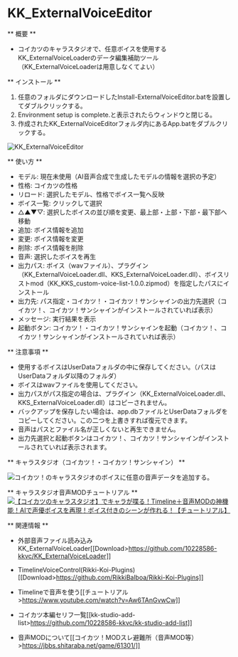 # KK_ExternalVoiceEditor

** 概要 **
- コイカツのキャラスタジオで、任意ボイスを使用するKK_ExternalVoiceLoaderのデータ編集補助ツール（KK_ExternalVoiceLoaderは用意しなくてよい）

** インストール **
1. 任意のフォルダにダウンロードしたInstall-ExternalVoiceEditor.batを設置してダブルクリックする。
2. Environment setup is complete.と表示されたらウィンドウと閉じる。
3. 作成されたKK_ExternalVoiceEditorフォルダ内にあるApp.batをダブルクリックする。

![KK_ExternalVoiceEditor](https://github.com/user-attachments/assets/b2db9be1-f55f-4a8b-a56a-d7e9f28de684)

** 使い方 **
- モデル: 現在未使用（AI音声合成で生成したモデルの情報を選択の予定）
- 性格: コイカツの性格
- リロード: 選択したモデル、性格でボイス一覧へ反映
- ボイス一覧: クリックして選択
- △▲▼▽: 選択したボイスの並び順を変更、最上部・上部・下部・最下部へ移動
- 追加: ボイス情報を追加
- 変更: ボイス情報を変更
- 削除: ボイス情報を削除
- 音声: 選択したボイスを再生
- 出力パス: ボイス（wavファイル）、プラグイン（KK_ExternalVoiceLoader.dll、KKS_ExternalVoiceLoader.dll）、ボイスリストmod（KK_KKS_custom-voice-list-1.0.0.zipmod）を指定したパスにインストール
- 出力先: パス指定・コイカツ！・コイカツ！サンシャインの出力先選択（コイカツ！、コイカツ！サンシャインがインストールされていれば表示）
- メッセージ: 実行結果を表示
- 起動ボタン: コイカツ！・コイカツ！サンシャインを起動（コイカツ！、コイカツ！サンシャインがインストールされていれば表示）

** 注意事項 **
- 使用するボイスはUserDataフォルダの中に保存してください。（パスはUserDataフォルダ以降のフォルダ）
- ボイスはwavファイルを使用してください。
- 出力パスがパス指定の場合は、プラグイン（KK_ExternalVoiceLoader.dll、KKS_ExternalVoiceLoader.dll）はコピーされません。
- バックアップを保存したい場合は、app.dbファイルとUserDataフォルダをコピーしてください。この二つを上書きすれば復元できます。
- 音声はパスとファイル名が正しくないと再生できません。
- 出力先選択と起動ボタンはコイカツ！、コイカツ！サンシャインがインストールされていれば表示されます。

** キャラスタジオ（コイカツ！・コイカツ！サンシャイン） **

![コイカツ！のキャラスタジオのボイスに任意の音声データを追加する。](https://github.com/user-attachments/assets/ad7565d3-6bad-4d4d-b05b-489bc206bffb)

** キャラスタジオ音声MODチュートリアル **
[![【コイカツのキャラスタジオ】でキャラが喋る！Timeline＋音声MODの神機能！AIで声優ボイスを再現！ボイス付きのシーンが作れる！【チュートリアル】](https://github.com/user-attachments/assets/9f6396b1-35fa-4822-90d7-27bb9bb046ba)](https://www.youtube.com/watch?v=Aw6TAnGvwCw)

** 関連情報 **
- 外部音声ファイル読み込み KK_ExternalVoiceLoader[[Download>https://github.com/10228586-kkvc/KK_ExternalVoiceLoader]]

- TimelineVoiceControl(Rikki-Koi-Plugins)[[Download>https://github.com/RikkiBalboa/Rikki-Koi-Plugins]]

- Timelineで音声を使う[[チュートリアル>https://www.youtube.com/watch?v=Aw6TAnGvwCw]]

- コイカツ本編セリフ一覧[[kk-studio-add-list>https://github.com/10228586-kkvc/kk-studio-add-list]]

- 音声MODについて[[コイカツ！MODスレ避難所（音声MOD等）>https://jbbs.shitaraba.net/game/61301/]]
